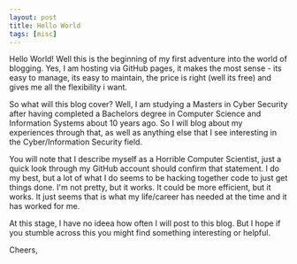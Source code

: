 ```yaml
---
layout: post
title: Hello World
tags: [misc]
---
```


Hello World! Well this is the beginning of my first adventure into the world of blogging. Yes, I am hosting via GitHub pages, it makes the most sense - its easy to manage, its easy to maintain, the price is right (well its free) and gives me all the flexibility i want. 

So what will this blog cover? Well, I am studying a Masters in Cyber Security after having completed a Bachelors degree in Computer Science and Information Systems about 10 years ago. So I will blog about my experiences through that, as well as anything else that I see interesting in the Cyber/Information Security field. 

You will note that I describe myself as a Horrible Computer Scientist, just a quick look through my GitHub account should confirm that statement. I do my best, but a lot of what I do seems to be hacking together code to just get things done. I'm not pretty, but it works. It could be more efficient, but it works. It just seems that is what my life/career has needed at the time and it has worked for me.

At this stage, I have no ideea how often I will post to this blog. But I hope if you stumble across this you might find something interesting or helpful.

Cheers,
